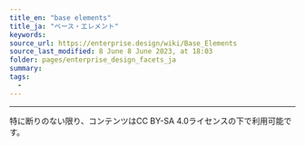 ```yaml
---
title_en: "base elements"
title_ja: "ベース・エレメント"
keywords: 
source_url: https://enterprise.design/wiki/Base_Elements
source_last_modified: 8 June 8 June 2023, at 18:03
folder: pages/enterprise_design_facets_ja
summary:
tags: 
  - 
---
```



---
特に断りのない限り、コンテンツはCC BY-SA 4.0ライセンスの下で利用可能です。
